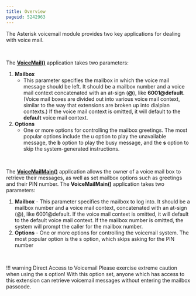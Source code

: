 ```yaml
---
title: Overview
pageid: 5242963
---
```


The Asterisk voicemail module provides two key applications for dealing with voice mail.

 

The **[VoiceMail()](/_Dialplan_Applications/VoiceMail)** application takes two parameters:

1. **Mailbox**
	* This parameter specifies the mailbox in which the voice mail message should be left. It should be a mailbox number and a voice mail context concatenated with an at-sign (**@**), like **6001@default**. (Voice mail boxes are divided out into various voice mail context, similar to the way that extensions are broken up into dialplan contexts.) If the voice mail context is omitted, it will default to the **default** voice mail context.
2. **Options**
	* One or more options for controlling the mailbox greetings. The most popular options include the u option to play the unavailable message, the **b** option to play the busy message, and the **s** option to skip the system-generated instructions.

 

The **[VoiceMailMain()](/_Dialplan_Applications/VoiceMailMain)** application allows the owner of a voice mail box to retrieve their messages, as well as set mailbox options such as greetings and their PIN number. The **VoiceMailMain()** application takes two parameters:

1. **Mailbox** - This parameter specifies the mailbox to log into. It should be a mailbox number and a voice mail context, concatenated with an at-sign (@), like 6001@default. If the voice mail context is omitted, it will default to the default voice mail context. If the mailbox number is omitted, the system will prompt the caller for the mailbox number.
2. **Options** - One or more options for controlling the voicemail system. The most popular option is the s option, which skips asking for the PIN number

 




!!! warning Direct Access to Voicemail
    Please exercise extreme caution when using the s option! With this option set, anyone which has access to this extension can retrieve voicemail messages without entering the mailbox passcode.

      
[//]: # (end-warning)



